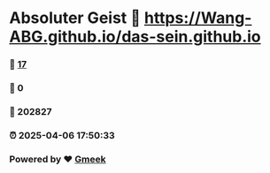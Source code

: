 # Absoluter Geist :link: https://Wang-ABG.github.io/das-sein.github.io 
### :page_facing_up: [17](https://Wang-ABG.github.io/das-sein.github.io/tag.html) 
### :speech_balloon: 0 
### :hibiscus: 202827 
### :alarm_clock: 2025-04-06 17:50:33 
### Powered by :heart: [Gmeek](https://github.com/Meekdai/Gmeek)
